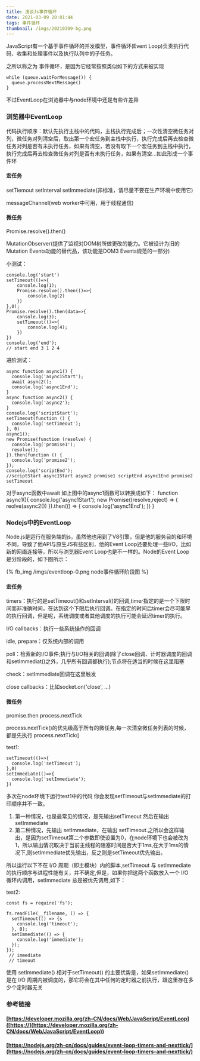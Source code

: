 ```yaml
---
title: 浅谈Js事件循环
date: 2021-03-09 20:01:44
tags: 事件循环 
thumbnail: /imgs/20210309-bg.png
---
```


JavaScript有一个基于事件循环的并发模型，事件循环(Event Loop)负责执行代码、收集和处理事件以及执行队列中的子任务。

之所以称之为 事件循环，是因为它经常按照类似如下的方式来被实现

```
while (queue.waitForMessage()) {
  queue.processNextMessage()
}
```
不过EventLoop在浏览器中与node环境中还是有些许差异

### 浏览器中EventLoop

代码执行顺序：默认先执行主栈中的代码，主栈执行完成后；一次性清空微任务对列，微任务对列清空后，取出第一个宏任务到主栈中执行，执行完成后再去检查微任务对列是否有未执行任务，如果有清空，若没有取下一个宏任务到主栈中执行，执行完成后再去检查微任务对列是否有未执行任务，如果有清空...如此形成一个事件环

#### 宏任务

setTiemout setInterval setImmediate(非标准，请尽量不要在生产环境中使用它)

messageChannel(web worker中可用，用于线程通信)

#### 微任务

Promise.resolve().then()

MutationObserver(提供了监视对DOM树所做更改的能力。它被设计为旧的Mutation Events功能的替代品，该功能是DOM3 Events规范的一部分)

小测试：
```
console.log('start')
setTimeout(()=>{
    console.log(1);
    Promise.resolve().then(()=>{
        console.log(2)
    })
},0);
Promise.resolve().then(data=>{
    console.log(3);
    setTimeout(()=>{
        console.log(4);
    })
})
console.log('end');
// start end 3 1 2 4

```

进阶测试：

```
async function async1() {
  console.log('async1Start');
  await async2(); 
  console.log('async1End');
}
async function async2() {
  console.log('async2');
}
console.log('scriptStart');
setTimeout(function () {
  console.log('setTimeout');
}, 0)
async1();
new Promise(function (resolve) {
  console.log('promise1');
  resolve();
}).then(function () {
  console.log('promise2');
});
console.log('scriptEnd');
//scriptStart async1Start async2 promise1 scriptEnd async1End promise2 setTimeout

```

对于async函数中await 如上图中的async1函数可以转换成如下：
function async1(){
  console.log('async1Start');
  new Promise((resolve,reject) => {
    reolve(async2())
  }).then(() => {
    console.log('async1End');
  })
}

### Nodejs中的EventLoop

Node.js是运行在服务端的js，虽然他也用到了V8引擎，但是他的服务目的和环境不同，导致了他API与原生JS有些区别，他的Event Loop还要处理一些I/O，比如新的网络连接等，所以与浏览器Event Loop也是不一样的。Node的Event Loop是分阶段的，如下图所示：

{% fb_img /imgs/eventloop-0.png node事件循环阶段图 %}

#### 宏任务
timers：执行的是setTimeout()和setInterval()的回调,timer指定的是一个下限时间而非准确时间，在达到这个下限后执行回调。在指定的时间后timer会尽可能早的执行回调，但是呢，系统调度或者其他调度的执行可能会延迟timer的执行。


I/O callbacks：执行一些系统操作的回调

idle, prepare：仅系统内部的调用

poll：检索新的I/O事件;执行与I/O相关的回调(除了close回调、计时器调度的回调和setImmediat()之外，几乎所有回调都执行);节点将在适当的时候在这里阻塞

check：setImmediate回调在这里触发

close callbacks：比如socket.on('close', ...)

#### 微任务
promise.then  process.nextTick

process.nextTick()的优先级高于所有的微任务,每一次清空微任务列表的时候，都是先执行 process.nextTick()

test1:
~~~
setTimeout(()=>{
  console.log('setTimeout');
},0)
setImmediate(()=>{
  console.log('setImmediate');
})
~~~
多次在node环境下运行test1中的代码 你会发现setTimeout与setImmediate的打印顺序并不一致。
1. 第一种情况，也是最常见的情况，是先输出setTimeout 然后在输出 setImmediate
2. 第二种情况，先输出 setImmediate，在输出 setTimeout.之所以会这样输出，是因为setTimeout第二个参数即使设置为0，在node环境下也会被改为1，所以输出情况取决于当前主线程的阻塞时间是否大于1ms,在大于1ms的情况下,则setImmediate优先输出，反之则是setTimeout优先输出。
   
所以运行以下不在 I/O 周期（即主模块）内的脚本,setTimeout 与 setImmediate的执行顺序与进程性能有关，并不确定,但是，如果你把这两个函数放入一个 I/O 循环内调用，setImmediate 总是被优先调用,如下：

test2:
~~~
const fs = require('fs');

fs.readFile(__filename, () => {
  setTimeout(() => {s
    console.log('timeout');
  }, 0);
  setImmediate(() => {
    console.log('immediate');
  });
});
 // immediate
 // timeout
~~~

使用 setImmediate() 相对于setTimeout() 的主要优势是，如果setImmediate()是在 I/O 周期内被调度的，那它将会在其中任何的定时器之前执行，跟这里存在多少个定时器无关

### 参考链接

#### [https://developer.mozilla.org/zh-CN/docs/Web/JavaScript/EventLoop]([https://](https://developer.mozilla.org/zh-CN/docs/Web/JavaScript/EventLoop))

#### [https://nodejs.org/zh-cn/docs/guides/event-loop-timers-and-nexttick/](https://nodejs.org/zh-cn/docs/guides/event-loop-timers-and-nexttick/)